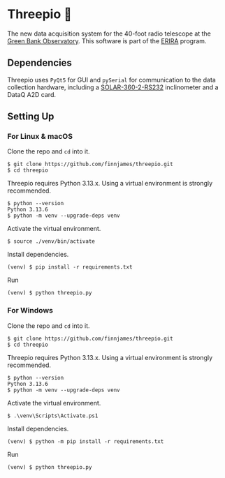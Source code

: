 # Threepio 🤖

The new data acquisition system for the 40-foot radio telescope at the [Green Bank Observatory](https://greenbankobservatory.org/). This software is part of the [ERIRA](https://www.danreichart.com/erira) program.

## Dependencies

Threepio uses `PyQt5` for GUI and `pySerial` for communication to the data collection hardware, including a [SOLAR-360-2-RS232](https://www.leveldevelopments.com/products/inclinometers/inclinometer-sensors/single-axis-inclinometer-sensors/solar-360-series/solar-360-2-rs232-inclinometer-sensor-single-axis-180-rs232-with-tc/) inclinometer and a DataQ A2D card.

## Setting Up

### For Linux & macOS
Clone the repo and `cd` into it.
```
$ git clone https://github.com/finnjames/threepio.git
$ cd threepio
```

Threepio requires Python 3.13.x. Using a virtual environment is strongly recommended.
```
$ python --version
Python 3.13.6
$ python -m venv --upgrade-deps venv
```

Activate the virtual environment.
```
$ source ./venv/bin/activate
```

Install dependencies.
```
(venv) $ pip install -r requirements.txt
```

Run
```
(venv) $ python threepio.py
```

### For Windows
Clone the repo and `cd` into it.
```
$ git clone https://github.com/finnjames/threepio.git
$ cd threepio
```

Threepio requires Python 3.13.x. Using a virtual environment is strongly recommended.
```
$ python --version
Python 3.13.6
$ python -m venv --upgrade-deps venv
```

Activate the virtual environment.
```
$ .\venv\Scripts\Activate.ps1
```

Install dependencies.
```
(venv) $ python -m pip install -r requirements.txt
```

Run
```
(venv) $ python threepio.py
```
